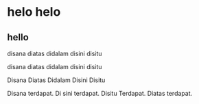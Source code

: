 # helo helo

## hello

disana
diatas
didalam
disini
disitu

disana diatas didalam disini disitu

Disana
Diatas
Didalam
Disini
Disitu

Disana terdapat. Di sini terdapat. Disitu Terdapat. Diatas terdapat.
